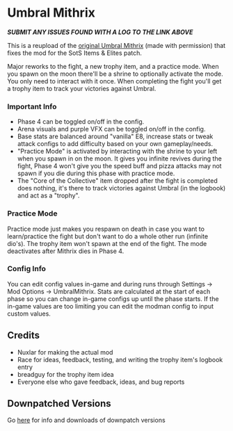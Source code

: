 # Umbral Mithrix

**_SUBMIT ANY ISSUES FOUND WITH A LOG TO THE LINK ABOVE_**

This is a reupload of the [original Umbral Mithrix](https://thunderstore.io/package/Nuxlar/UmbralMithrix/) (made with permission) that fixes the mod for the SotS Items & Elites patch.

Major reworks to the fight, a new trophy item, and a practice mode. When you spawn on the moon there'll be a shrine to optionally activate the mode. You only need to interact with it once. When completing the fight you'll get a trophy item to track your victories against Umbral.

### Important Info

- Phase 4 can be toggled on/off in the config.
- Arena visuals and purple VFX can be toggled on/off in the config.
- Base stats are balanced around "vanilla" E8, increase stats or tweak attack configs to add difficulty based on your own gameplay/needs.
- "Practice Mode" is activated by interacting with the shrine to your left when you spawn in on the moon. It gives you infinite revives during the fight, Phase 4 won't give you the speed buff and pizza attacks may not spawn if you die during this phase with practice mode.
- The "Core of the Collective" item dropped after the fight is completed does nothing, it's there to track victories against Umbral (in the logbook) and act as a "trophy".

### Practice Mode

Practice mode just makes you respawn on death in case you want to learn/practice the fight but don't want to do a whole other run (infinite dio's). The trophy item won't spawn at the end of the fight. The mode deactivates after Mithrix dies in Phase 4.

### Config Info

You can edit config values in-game and during runs through Settings -> Mod Options -> UmbralMithrix. Stats are calculated at the start of each phase so you can change in-game configs up until the phase starts. If the in-game values are too limiting you can edit the modman config to input custom values.

## Credits

- Nuxlar for making the actual mod
- Race for ideas, feedback, testing, and writing the trophy item's logbook entry
- breadguy for the trophy item idea
- Everyone else who gave feedback, ideas, and bug reports

## Downpatched Versions

Go [here](https://thunderstore.io/package/Nuxlar/UmbralMithrix/) for info and downloads of downpatch versions